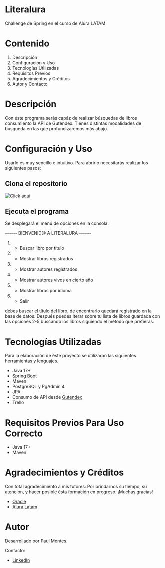 # Literalura 
Challenge de Spring en el curso de Alura LATAM 

# Contenido 
1. Descripción
2. Configuración y Uso
3. Tecnologías Utilizadas
4. Requisitos Previos
5. Agradecimientos y Créditos
6. Autor y Contacto

# Descripción 
Con éste programa serás capáz de realizar búsquedas de libros consumiento la API de Gutendex. Tienes distintas modalidades de búsqueda en las 
que profundizaremos más abajo.

# Configuración y Uso
Usarlo es muy sencillo e intuitivo. Para abrirlo necesitarás realizar los siguientes pasos: 

## Clona el repositorio 
![Click aquí](https://github.com/MontesX/Challenge_Literalura.git)

## Ejecuta el programa
Se desplegará el menú de opciones en la consola: 

------ BIENVENID@ A LITERALURA ------

1. - Buscar libro por título
2. - Mostrar libros registrados
3. - Mostrar autores registrados
4. - Mostrar autores vivos en cierto año
5. - Mostrar libros por idioma
                    
0. - Salir

debes buscar el título del libro, de encontrarlo quedará registrado en la base de datos.
Después puedes iterar sobre tu lista de libros guardada con las opciones 2-5 buscando los 
libros siguiendo el método que prefieras. 
                    
# Tecnologías Utilizadas
Para la elaboración de éste proyecto se utilizaron las siguientes herramientas y lenguajes. 

- Java 17+
- Spring Boot
- Maven
- PostgreSQL y PgAdmin 4
- JPA
- Consumo de API desde [Gutendex](https://gutendex.com/)
- Trello

# Requisitos Previos Para Uso Correcto
* Java 17+
* Maven
  

# Agradecimientos y Créditos
Con total agradecimiento a mis tutores: 
Por brindarnos su tiempo, su atención, y hacer posible ésta formación en progreso. ¡Muchas gracias!
- [Oracle](https://www.oracle.com/ar/education/oracle-next-education/)
- [Alura Latam](https://app.aluracursos.com/form-one/registro/latam-general)

# Autor
Desarrollado por Paul Montes.

Contacto: 
- [LinkedIn](https://www.linkedin.com/in/montessx/)



